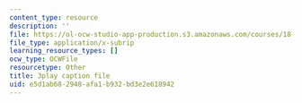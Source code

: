 ```yaml
---
content_type: resource
description: ''
file: https://ol-ocw-studio-app-production.s3.amazonaws.com/courses/18-06sc-linear-algebra-fall-2011/e5d1ab682948afa1b932bd3e2e618942_TX_vooSnhm8.srt
file_type: application/x-subrip
learning_resource_types: []
ocw_type: OCWFile
resourcetype: Other
title: 3play caption file
uid: e5d1ab68-2948-afa1-b932-bd3e2e618942
---
```

